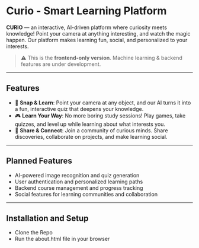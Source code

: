 # Curio - Smart Learning Platform

**CURIO** — an interactive, AI-driven platform where curiosity meets knowledge! Point your camera at anything interesting, and watch the magic happen. Our platform makes learning fun, social, and personalized to your interests.

> ⚠️ This is the **frontend-only version**. Machine learning & backend features are under development.

---

## Features

- 📸 **Snap & Learn**: Point your camera at any object, and our AI turns it into a fun, interactive quiz that deepens your knowledge.
- 🎮 **Learn Your Way**: No more boring study sessions! Play games, take quizzes, and level up while learning about what interests you.
- 🌟 **Share & Connect**: Join a community of curious minds. Share discoveries, collaborate on projects, and make learning social.

---

## Planned Features

- AI-powered image recognition and quiz generation
- User authentication and personalized learning paths
- Backend course management and progress tracking
- Social features for learning communities and collaboration

---
## Installation and Setup 

- Clone the Repo
- Run the about.html file in your browser

